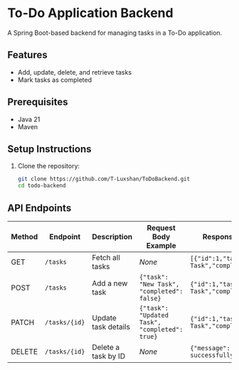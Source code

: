 # To-Do Application Backend

A Spring Boot-based backend for managing tasks in a To-Do application.

## Features
- Add, update, delete, and retrieve tasks
- Mark tasks as completed

## Prerequisites
- Java 21
- Maven

## Setup Instructions
1. Clone the repository:
   ```bash
   git clone https://github.com/T-Luxshan/ToDoBackend.git
   cd todo-backend

## API Endpoints

| Method | Endpoint          | Description               | Request Body Example              | Response Example                  |
|--------|-------------------|---------------------------|------------------------------------|------------------------------------|
| GET    | `/tasks`          | Fetch all tasks           | _None_                             | `[{"id":1,"task":"Test Task","completed":false}]` |
| POST   | `/tasks`          | Add a new task            | `{"task": "New Task", "completed": false}` | `{"id":1,"task":"New Task","completed":false}` |
| PATCH  | `/tasks/{id}`     | Update task details       | `{"task": "Updated Task", "completed": true}` | `{"id":1,"task":"Updated Task","completed":true}` |
| DELETE | `/tasks/{id}`     | Delete a task by ID       | _None_                             | `{"message": "Task deleted successfully"}` |
